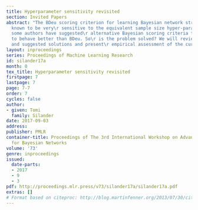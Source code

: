 ```yaml
---
title: Hyperparameter sensitivity revisited
section: Invited Papers
abstract: "The BDeu scoring criterion for learning Bayesian network structures is
  known to be very\r sensitive to the equivalent sample size hyper-parameter. Recently
  some authors have suggested\r alternative Bayesian scoring criteria that appear
  to behave better than BDeu. So\r is the problem solved? We will review the problem
  and suggested solutions and present\r empirical assessment of the current situation.\r "
layout: inproceedings
series: Proceedings of Machine Learning Research
id: silander17a
month: 0
tex_title: Hyperparameter sensitivity revisited
firstpage: 7
lastpage: 7
page: 7-7
order: 7
cycles: false
author:
- given: Tomi
  family: Silander
date: 2017-09-03
address: 
publisher: PMLR
container-title: Proceedings of The 3rd International Workshop on Advanced Methodologies
  for Bayesian Networks
volume: '73'
genre: inproceedings
issued:
  date-parts:
  - 2017
  - 9
  - 3
pdf: http://proceedings.mlr.press/v73/silander17a/silander17a.pdf
extras: []
# Format based on citeproc: http://blog.martinfenner.org/2013/07/30/citeproc-yaml-for-bibliographies/
---
```

